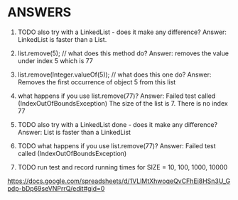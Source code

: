 # ANSWERS

1. TODO also try with a LinkedList - does it make any difference?
Answer: LinkedList is faster than a List.

2. list.remove(5); // what does this method do? 
Answer: removes the value under index 5 which is 77

3. list.remove(Integer.valueOf(5)); // what does this one do? 
Answer: Removes the first occurrence of object 5 from this list

4. what happens if you use list.remove(77)?
Answer: Failed test called (IndexOutOfBoundsException)
 The size of the list is 7. There is no index 77

5. TODO also try with a LinkedList done - does it make any difference?
 Answer: List is faster than a LinkedList
 
 6. TODO what happens if you use list.remove(77)? 
 Answer: Failed test called (IndexOutOfBoundsException)
 
 7. TODO run test and record running times for SIZE = 10, 100, 1000, 10000
 
 https://docs.google.com/spreadsheets/d/1VLlMtXhwoqeQvCFhEi8HSn3U_Gpdp-bDp69seVNPrrQ/edit#gid=0

